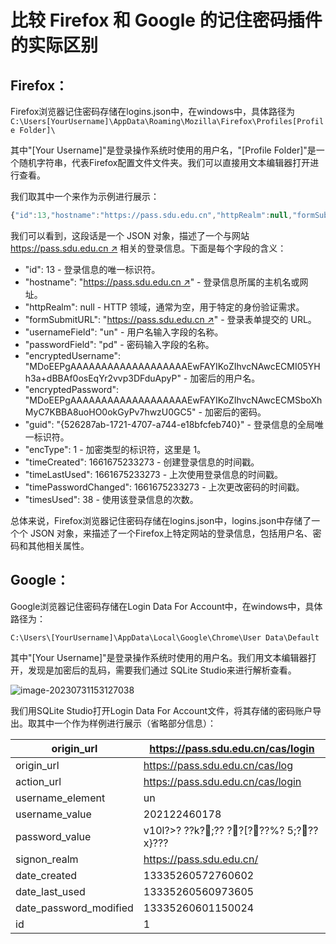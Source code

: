 # 比较 Firefox 和 Google 的记住密码插件的实际区别

## Firefox：
Firefox浏览器记住密码存储在logins.json中，在windows中，具体路径为`C:\Users[YourUsername]\AppData\Roaming\Mozilla\Firefox\Profiles[Profile Folder]\`

其中"[Your Username]"是登录操作系统时使用的用户名，"[Profile Folder]"是一个随机字符串，代表Firefox配置文件文件夹。我们可以直接用文本编辑器打开进行查看。

我们取其中一个来作为示例进行展示：

```javascript
{"id":13,"hostname":"https://pass.sdu.edu.cn","httpRealm":null,"formSubmitURL":"https://pass.sdu.edu.cn","usernameField":"un","passwordField":"pd","encryptedUsername":"MDoEEPgAAAAAAAAAAAAAAAAAAAEwFAYIKoZIhvcNAwcECMI05YHh3a+dBBAf0osEqYr2vvp3DFduApyP","encryptedPassword":"MDoEEPgAAAAAAAAAAAAAAAAAAAEwFAYIKoZIhvcNAwcECMSboXhMyC7KBBA8uoHO0okGyPv7hwzU0GC5","guid":"{526287ab-1721-4707-a744-e18bfcfeb740}","encType":1,"timeCreated":1661675233273,"timeLastUsed":1661675233273,"timePasswordChanged":1661675233273,"timesUsed":38}
```

我们可以看到，这段话是一个 JSON 对象，描述了一个与网站 [https://pass.sdu.edu.cn ↗](https://pass.sdu.edu.cn/) 相关的登录信息。下面是每个字段的含义：

- "id": 13 - 登录信息的唯一标识符。
- "hostname": "[https://pass.sdu.edu.cn ↗](https://pass.sdu.edu.cn/)" - 登录信息所属的主机名或网址。
- "httpRealm": null - HTTP 领域，通常为空，用于特定的身份验证需求。
- "formSubmitURL": "[https://pass.sdu.edu.cn ↗](https://pass.sdu.edu.cn/)" - 登录表单提交的 URL。
- "usernameField": "un" - 用户名输入字段的名称。
- "passwordField": "pd" - 密码输入字段的名称。
- "encryptedUsername": "MDoEEPgAAAAAAAAAAAAAAAAAAAEwFAYIKoZIhvcNAwcECMI05YHh3a+dBBAf0osEqYr2vvp3DFduApyP" - 加密后的用户名。
- "encryptedPassword": "MDoEEPgAAAAAAAAAAAAAAAAAAAEwFAYIKoZIhvcNAwcECMSboXhMyC7KBBA8uoHO0okGyPv7hwzU0GC5" - 加密后的密码。
- "guid": "{526287ab-1721-4707-a744-e18bfcfeb740}" - 登录信息的全局唯一标识符。
- "encType": 1 - 加密类型的标识符，这里是 1。
- "timeCreated": 1661675233273 - 创建登录信息的时间戳。
- "timeLastUsed": 1661675233273 - 上次使用登录信息的时间戳。
- "timePasswordChanged": 1661675233273 - 上次更改密码的时间戳。
- "timesUsed": 38 - 使用该登录信息的次数。

总体来说，Firefox浏览器记住密码存储在logins.json中，logins.json中存储了一个个 JSON 对象，来描述了一个Firefox上特定网站的登录信息，包括用户名、密码和其他相关属性。



## Google：

Google浏览器记住密码存储在Login Data For Account中，在windows中，具体路径为：

`C:\Users\[YourUsername]\AppData\Local\Google\Chrome\User Data\Default`

其中"[Your Username]"是登录操作系统时使用的用户名。我们用文本编辑器打开，发现是加密后的乱码，需要我们通过 SQLite Studio来进行解析查看。

![image-20230731153127038](C:\Users\lzdwy\AppData\Roaming\Typora\typora-user-images\image-20230731153127038.png)

我们用SQLite Studio打开Login Data For Account文件，将其存储的密码账户导出。取其中一个作为样例进行展示（省略部分信息）：


| origin_url | https://pass.sdu.edu.cn/cas/login |
| ------- | ------- |
| origin_url | https://pass.sdu.edu.cn/cas/log |
| action_url | https://pass.sdu.edu.cn/cas/login |
| username_element | un   |
| username_value | 202122460178 |
| password_value | v10l?>?          ??k?;??          ??[???%?	5;???x}??? |
| signon_realm | https://pass.sdu.edu.cn/ |
| date_created | 13335260572760602 |
| date_last_used | 13335260560973605 |
| date_password_modified | 13335260601150024 |
| id | 1  |
